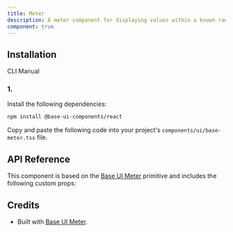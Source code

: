 ```yaml
---
title: Meter
description: A meter component for displaying values within a known range, built with Base UI components.
component: true
---
```


## Installation

CLI
Manual

### 1.

Install the following dependencies:

```bash
npm install @base-ui-components/react
```

Copy and paste the following code into your project's `components/ui/base-meter.tsx` file.

## API Reference

This component is based on the [Base UI Meter](https://base-ui.com/react/components/meter) primitive and includes the following custom props:

## Credits

- Built with [Base UI Meter](https://base-ui.com/react/components/meter).
